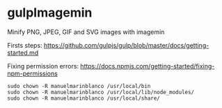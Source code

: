 # gulpImagemin
Minify PNG, JPEG, GIF and SVG images with imagemin

Firsts steps:
https://github.com/gulpjs/gulp/blob/master/docs/getting-started.md

Fixing permission errors:
https://docs.npmjs.com/getting-started/fixing-npm-permissions

    sudo chown -R manuelmarinblanco /usr/local/bin
    sudo chown -R manuelmarinblanco /usr/local/lib/node_modules/
    sudo chown -R manuelmarinblanco /usr/local/share/
